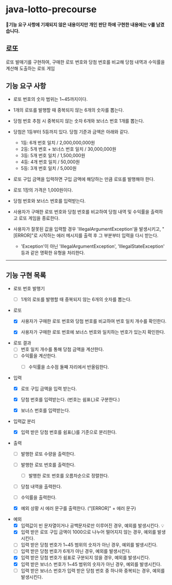 # java-lotto-precourse

#### 📌기능 요구 사항에 기재되지 않은 내용이지만 개인 판단 하에 구현한 내용에는 💡를 남겼습니다.

## 로또

로또 발매기를 구현하여, 구매한 로또 번호와 당첨 번호를 비교해 당첨 내역과 수익률을 계산해 도출하는 로또 게임

## 기능 요구 사항

- 로또 번호의 숫자 범위는 1~45까지이다.
- 1개의 로또를 발행할 때 중복되지 않는 6개의 숫자를 뽑는다.
- 당첨 번호 추첨 시 중복되지 않는 숫자 6개와 보너스 번호 1개를 뽑는다.
- 당첨은 1등부터 5등까지 있다. 당첨 기준과 금액은 아래와 같다.
    - 1등: 6개 번호 일치 / 2,000,000,000원
    - 2등: 5개 번호 + 보너스 번호 일치 / 30,000,000원
    - 3등: 5개 번호 일치 / 1,500,000원
    - 4등: 4개 번호 일치 / 50,000원
    - 5등: 3개 번호 일치 / 5,000원


- 로또 구입 금액을 입력하면 구입 금액에 해당하는 만큼 로또를 발행해야 한다.
- 로또 1장의 가격은 1,000원이다.
- 당첨 번호와 보너스 번호를 입력받는다.
- 사용자가 구매한 로또 번호와 당첨 번호를 비교하여 당첨 내역 및 수익률을 출력하고 로또 게임을 종료한다.
- 사용자가 잘못된 값을 입력할 경우 'IllegalArgumentException'을 발생시키고, "[ERROR]"로 시작하는 에러 메시지를 출력 후 그 부분부터 입력을 다시 받는다.
    - 'Exception'이 아닌 'IllegalArgumentException', 'IllegalStateException' 등과 같은 명확한 유형을 처리한다.

---

## 기능 구현 목록

- 로또 번호 발행기
    - [ ] 1개의 로또를 발행할 때 중복되지 않는 6개의 숫자를 뽑는다.


- 로또
    - [x] 사용자가 구매한 로또 번호와 당첨 번호를 비교하여 번호 일치 개수를 확인한다.
    - [x] 사용자가 구매한 로또 번호에 보너스 번호와 일치하는 번호가 있는지 확인한다.


- 로또 결과
    - [ ] 번호 일치 개수를 통해 당첨 금액을 계산한다.
    - [ ] 수익률을 계산한다.
        - [ ]  수익률을 소수점 둘째 자리에서 반올림한다.


- 입력
    - [x] 로또 구입 금액을 입력 받는다.
    - [x] 당첨 번호를 입력받는다. (번호는 쉼표(,)로 구분한다.)
    - [x] 보너스 번호를 입력받는다.


- 입력값 분리
    - [x] 입력 받은 당첨 번호를 쉼표(,)를 기준으로 분리한다.


- 출력
    - [ ] 발행한 로또 수량을 출력한다.
    - [ ] 발행한 로또 번호를 출력한다.
        - [ ] 발행한 로또 번호를 오름차순으로 정렬한다.
    - [ ] 당첨 내역을 출력한다.
    - [ ] 수익률을 출력한다.
    - [x] 예외 상황 시 에러 문구를 출력한다. ("[ERROR]" + 에러 문구)


- 예외
    - [x] 입력값이 빈 문자열이거나 공백문자로만 이루어진 경우, 예외를 발생시킨다. 💡
    - [x] 입력 받은 로또 구입 금액이 1000으로 나누어 떨어지지 않는 경우, 예외를 발생시킨다.
    - [ ] 입력 받은 당첨 번호가 1~45 범위의 숫자가 아닌 경우, 예외를 발생시킨다.
    - [ ] 입력 받은 당첨 번호가 6개가 아닌 경우, 예외를 발생시킨다.
    - [x] 입력 받은 당첨 번호가 쉼표로 구분되지 않을 경우, 예외를 발생시킨다.
    - [x] 입력 받은 보너스 번호가 1~45 범위의 숫자가 아닌 경우, 예외를 발생시킨다.
    - [ ] 입력 받은 보너스 번호가 입력 받은 당첨 번호 중 하나와 중복되는 경우, 예외를 발생시킨다.
